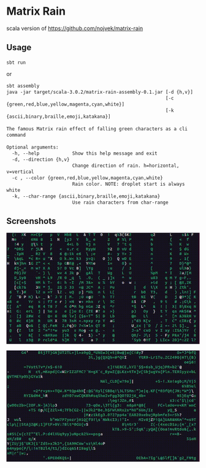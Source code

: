 # Matrix Rain
scala version of https://github.com/nojvek/matrix-rain

## Usage
```
sbt run
```
or
```
sbt assembly
java -jar target/scala-3.0.2/matrix-rain-assembly-0.1.jar [-d {h,v}]
                                                          [-c {green,red,blue,yellow,magenta,cyan,white}]
                                                          [-k {ascii,binary,braille,emoji,katakana}] 
        
The famous Matrix rain effect of falling green characters as a cli command

Optional arguments:
  -h, --help            Show this help message and exit
  -d, --direction {h,v}
                        Change direction of rain. h=horizontal, v=vertical
  -c , --color {green,red,blue,yellow,magenta,cyan,white}
                        Rain color. NOTE: droplet start is always white
  -k, --char-range {ascii,binary,braille,emoji,katakana}
                        Use rain characters from char-range
```

## Screenshots

![Vertical Matrix](./screenshots/v.gif)

![Horizontal Matrix](./screenshots/h.gif)